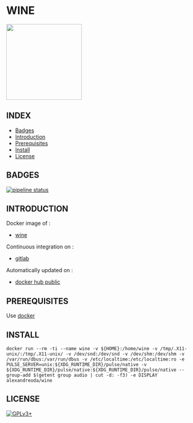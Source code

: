 # WINE

<img src="https://mintguide.org/uploads/posts/2016-01/1453119587_winehq-logo1-300x173.png" width="200" height="200"/>

## INDEX

- [Badges](#BADGES)
- [Introduction](#INTRODUCTION)
- [Prerequisites](#PREREQUISITESITES)
- [Install](#INSTALL)
- [License](#LICENSE)


## BADGES

[![pipeline status](https://gitlab.com/oda-alexandre/wine/badges/master/pipeline.svg)](https://gitlab.com/oda-alexandre/wine/commits/master)


## INTRODUCTION

Docker image of :

- [wine](https://www.winehq.org)

Continuous integration on :

- [gitlab](https://gitlab.com/oda-alexandre/wine/pipelines)

Automatically updated on :

- [docker hub public](https://hub.docker.com/r/alexandreoda/wine/)


## PREREQUISITES

Use [docker](https://www.docker.com)


## INSTALL

```
docker run --rm -ti --name wine -v ${HOME}:/home/wine -v /tmp/.X11-unix/:/tmp/.X11-unix/ -v /dev/snd:/dev/snd -v /dev/shm:/dev/shm -v /var/run/dbus:/var/run/dbus -v /etc/localtime:/etc/localtime:ro -e PULSE_SERVER=unix:${XDG_RUNTIME_DIR}/pulse/native -v ${XDG_RUNTIME_DIR}/pulse/native:${XDG_RUNTIME_DIR}/pulse/native --group-add $(getent group audio | cut -d: -f3) -e DISPLAY alexandreoda/wine
```


## LICENSE

[![GPLv3+](http://gplv3.fsf.org/gplv3-127x51.png)](https://gitlab.com/oda-alexandre/wine/blob/master/LICENSE)
